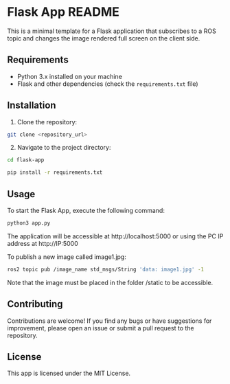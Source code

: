 # Flask App README

This is a minimal template for a Flask application that subscribes to a ROS topic and changes the image rendered full screen on the client side.

## Requirements

- Python 3.x installed on your machine
- Flask and other dependencies (check the `requirements.txt` file)

## Installation

1. Clone the repository:

```bash
git clone <repository_url>
```

2. Navigate to the project directory:

```bash
cd flask-app
```

```bash
pip install -r requirements.txt
```

## Usage

To start the Flask App, execute the following command:

```bash
python3 app.py
```

The application will be accessible at http://localhost:5000 
or using the PC IP address at http://IP:5000


To publish a new image called image1.jpg: 

```bash
ros2 topic pub /image_name std_msgs/String 'data: image1.jpg' -1
```

Note that the image must be placed in the folder /static to be accessible.

## Contributing

Contributions are welcome! If you find any bugs or have suggestions for improvement, please open an issue or submit a pull request to the repository.

## License

This app is licensed under the MIT License.

